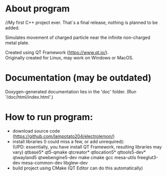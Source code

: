 # About program
//My first C++ project ever. That`s a final release, nothing is planned to be added.

Simulates movement of charged particle near the infinite non-charged metal plate.

Created using QT Framework (https://www.qt.io/). <br>
Originally created for Linux, may work on Windows or MacOS.

# Documentation (may be outdated)
Doxygen-generated documentation lies in the 'doc' folder. (Run '/doc/html/index.html'.)

# How to run program:
- download source code (https://github.com/Iampotato204/electrolemon/)
- install libraries (I could miss a few, or add unrequired): <br>
(UPD: essentially, you have install QT Framework, resulting libraries may vary)
qtbase5* qt5-qmake qtcreator* qtlocation5* qttools5-dev* qtwayland5 qtwebengine5-dev make cmake gcc mesa-utils freeglut3-dev mesa-common-dev libglew-dev
- build project using CMake (QT Editor can do this automatically)
